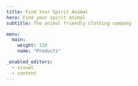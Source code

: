 ```yaml
---
title: Find Your Spirit Animal
hero: Find your spirit animal
subtitle: The animal friendly clothing company

menu:
  main:
    weight: 110
    name: "Products"

_enabled_editors:
  - visual
  - content
---
```

